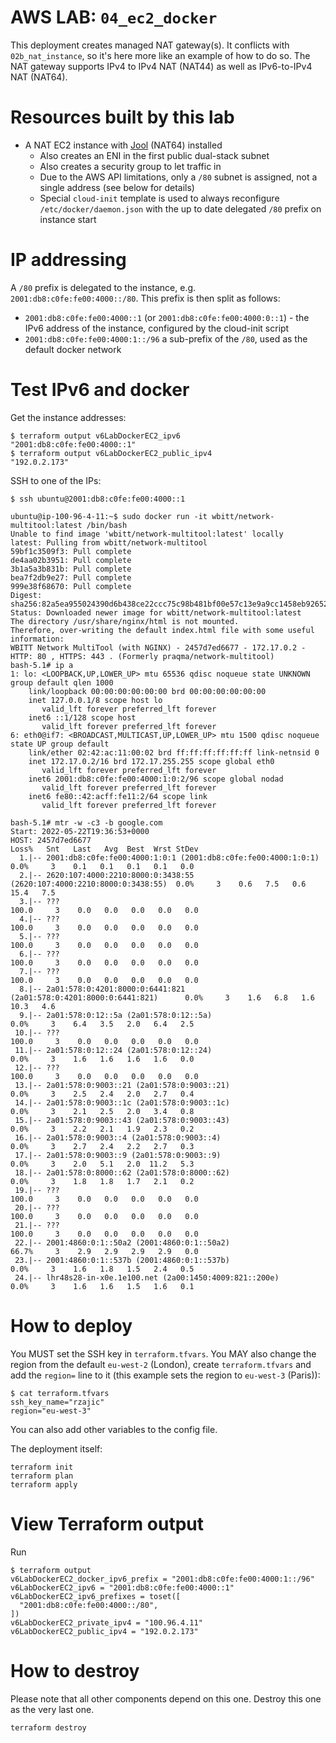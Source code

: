 # AWS LAB: `04_ec2_docker`

This deployment creates managed NAT gateway(s). It conflicts with `02b_nat_instance`, so it's here more like an example of how to do so.
The NAT gateway supports IPv4 to IPv4 NAT (NAT44) as well as IPv6-to-IPv4 NAT (NAT64).

# Resources built by this lab

- A NAT EC2 instance with [Jool](http://jool.mx/) (NAT64) installed
  - Also creates an ENI in the first public dual-stack subnet
  - Also creates a security group to let traffic in
  - Due to the AWS API limitations, only a `/80` subnet is assigned, not a single address (see below for details)
  - Special `cloud-init` template is used to always reconfigure `/etc/docker/daemon.json` with the up to date delegated `/80` prefix on instance start

# IP addressing

A `/80` prefix is delegated to the instance, e.g. `2001:db8:c0fe:fe00:4000::/80`. This prefix is then split as follows:

- `2001:db8:c0fe:fe00:4000::1` (or `2001:db8:c0fe:fe00:4000:0::1`) - the IPv6 address of the instance, configured by the cloud-init script
- `2001:db8:c0fe:fe00:4000:1::/96` a sub-prefix of the `/80`, used as the default docker network

# Test IPv6 and docker

Get the instance addresses:

```
$ terraform output v6LabDockerEC2_ipv6
"2001:db8:c0fe:fe00:4000::1"
$ terraform output v6LabDockerEC2_public_ipv4
"192.0.2.173"
```

SSH to one of the IPs:

```
$ ssh ubuntu@2001:db8:c0fe:fe00:4000::1

ubuntu@ip-100-96-4-11:~$ sudo docker run -it wbitt/network-multitool:latest /bin/bash
Unable to find image 'wbitt/network-multitool:latest' locally
latest: Pulling from wbitt/network-multitool
59bf1c3509f3: Pull complete
de4aa02b3951: Pull complete
3b1a5a3b831b: Pull complete
bea7f2db9e27: Pull complete
999e38f68670: Pull complete
Digest: sha256:82a5ea955024390d6b438ce22ccc75c98b481bf00e57c13e9a9cc1458eb92652
Status: Downloaded newer image for wbitt/network-multitool:latest
The directory /usr/share/nginx/html is not mounted.
Therefore, over-writing the default index.html file with some useful information:
WBITT Network MultiTool (with NGINX) - 2457d7ed6677 - 172.17.0.2 - HTTP: 80 , HTTPS: 443 . (Formerly praqma/network-multitool)
bash-5.1# ip a
1: lo: <LOOPBACK,UP,LOWER_UP> mtu 65536 qdisc noqueue state UNKNOWN group default qlen 1000
    link/loopback 00:00:00:00:00:00 brd 00:00:00:00:00:00
    inet 127.0.0.1/8 scope host lo
       valid_lft forever preferred_lft forever
    inet6 ::1/128 scope host
       valid_lft forever preferred_lft forever
6: eth0@if7: <BROADCAST,MULTICAST,UP,LOWER_UP> mtu 1500 qdisc noqueue state UP group default
    link/ether 02:42:ac:11:00:02 brd ff:ff:ff:ff:ff:ff link-netnsid 0
    inet 172.17.0.2/16 brd 172.17.255.255 scope global eth0
       valid_lft forever preferred_lft forever
    inet6 2001:db8:c0fe:fe00:4000:1:0:2/96 scope global nodad
       valid_lft forever preferred_lft forever
    inet6 fe80::42:acff:fe11:2/64 scope link
       valid_lft forever preferred_lft forever

bash-5.1# mtr -w -c3 -b google.com
Start: 2022-05-22T19:36:53+0000
HOST: 2457d7ed6677                                                          Loss%   Snt   Last   Avg  Best  Wrst StDev
  1.|-- 2001:db8:c0fe:fe00:4000:1:0:1 (2001:db8:c0fe:fe00:4000:1:0:1)          0.0%     3    0.1   0.1   0.1   0.1   0.0
  2.|-- 2620:107:4000:2210:8000:0:3438:55 (2620:107:4000:2210:8000:0:3438:55)  0.0%     3    0.6   7.5   0.6  15.4   7.5
  3.|-- ???                                                                   100.0     3    0.0   0.0   0.0   0.0   0.0
  4.|-- ???                                                                   100.0     3    0.0   0.0   0.0   0.0   0.0
  5.|-- ???                                                                   100.0     3    0.0   0.0   0.0   0.0   0.0
  6.|-- ???                                                                   100.0     3    0.0   0.0   0.0   0.0   0.0
  7.|-- ???                                                                   100.0     3    0.0   0.0   0.0   0.0   0.0
  8.|-- 2a01:578:0:4201:8000:0:6441:821 (2a01:578:0:4201:8000:0:6441:821)      0.0%     3    1.6   6.8   1.6  10.3   4.6
  9.|-- 2a01:578:0:12::5a (2a01:578:0:12::5a)                                  0.0%     3    6.4   3.5   2.0   6.4   2.5
 10.|-- ???                                                                   100.0     3    0.0   0.0   0.0   0.0   0.0
 11.|-- 2a01:578:0:12::24 (2a01:578:0:12::24)                                  0.0%     3    1.6   1.6   1.6   1.6   0.0
 12.|-- ???                                                                   100.0     3    0.0   0.0   0.0   0.0   0.0
 13.|-- 2a01:578:0:9003::21 (2a01:578:0:9003::21)                              0.0%     3    2.5   2.4   2.0   2.7   0.4
 14.|-- 2a01:578:0:9003::1c (2a01:578:0:9003::1c)                              0.0%     3    2.1   2.5   2.0   3.4   0.8
 15.|-- 2a01:578:0:9003::43 (2a01:578:0:9003::43)                              0.0%     3    2.2   2.1   1.9   2.3   0.2
 16.|-- 2a01:578:0:9003::4 (2a01:578:0:9003::4)                                0.0%     3    2.7   2.4   2.2   2.7   0.3
 17.|-- 2a01:578:0:9003::9 (2a01:578:0:9003::9)                                0.0%     3    2.0   5.1   2.0  11.2   5.3
 18.|-- 2a01:578:0:8000::62 (2a01:578:0:8000::62)                              0.0%     3    1.8   1.8   1.7   2.1   0.2
 19.|-- ???                                                                   100.0     3    0.0   0.0   0.0   0.0   0.0
 20.|-- ???                                                                   100.0     3    0.0   0.0   0.0   0.0   0.0
 21.|-- ???                                                                   100.0     3    0.0   0.0   0.0   0.0   0.0
 22.|-- 2001:4860:0:1::50a2 (2001:4860:0:1::50a2)                             66.7%     3    2.9   2.9   2.9   2.9   0.0
 23.|-- 2001:4860:0:1::537b (2001:4860:0:1::537b)                              0.0%     3    1.6   1.8   1.5   2.4   0.5
 24.|-- lhr48s28-in-x0e.1e100.net (2a00:1450:4009:821::200e)                   0.0%     3    1.6   1.6   1.5   1.6   0.1
```

# How to deploy

You MUST set the SSH key in `terraform.tfvars`. You MAY also change the region from the default `eu-west-2` (London), create `terraform.tfvars` and add the `region=` line to it (this example sets the region to `eu-west-3` (Paris)):

```
$ cat terraform.tfvars
ssh_key_name="rzajic"
region="eu-west-3"
```

You can also add other variables to the config file.

The deployment itself:

```
terraform init
terraform plan
terraform apply
```

# View Terraform output

Run

```
$ terraform output
v6LabDockerEC2_docker_ipv6_prefix = "2001:db8:c0fe:fe00:4000:1::/96"
v6LabDockerEC2_ipv6 = "2001:db8:c0fe:fe00:4000::1"
v6LabDockerEC2_ipv6_prefixes = toset([
  "2001:db8:c0fe:fe00:4000::/80",
])
v6LabDockerEC2_private_ipv4 = "100.96.4.11"
v6LabDockerEC2_public_ipv4 = "192.0.2.173"
```


# How to destroy

Please note that all other components depend on this one. Destroy this one as the very last one.

```
terraform destroy
```
